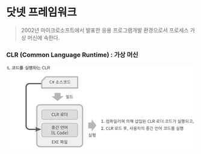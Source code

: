 # 닷넷 프레임워크
> 2002년 마이크로소프트에서 발표한 응용 프로그램개발 환경으로서 프로세스 가상 머신에 속한다. 

### CLR (Common Language Runtime) : 가상 머신
<img src="./images/1_1.png"/>

